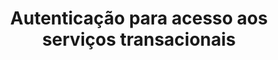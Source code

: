 ---
title: Autenticação para acesso aos serviços transacionais
api:
  file: TesteReadme.json
  operationId: post_pdvauth
hidden: false
---